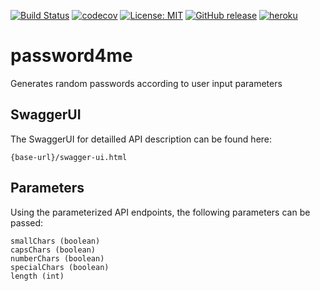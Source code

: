 [![Build Status](https://travis-ci.org/pixelstuermer/password4me.svg?branch=master)](https://travis-ci.org/pixelstuermer/password4me)
[![codecov](https://codecov.io/gh/pixelstuermer/password4me/branch/master/graph/badge.svg)](https://codecov.io/gh/pixelstuermer/password4me)
[![License: MIT](https://img.shields.io/badge/License-MIT-yellow.svg)](https://opensource.org/licenses/MIT)
[![GitHub release](https://img.shields.io/github/release/pixelstuermer/password4me.svg)]()
[![heroku](https://img.shields.io/badge/heroku-deployed-7565C7.svg)](https://pixelstuermer-password4me.herokuapp.com/swagger-ui.html)

# password4me
Generates random passwords according to user input parameters

## SwaggerUI
The SwaggerUI for detailled API description can be found here:

    {base-url}/swagger-ui.html

## Parameters
Using the parameterized API endpoints, the following parameters can be passed:

    smallChars (boolean)
    capsChars (boolean)
    numberChars (boolean)
    specialChars (boolean)
    length (int)